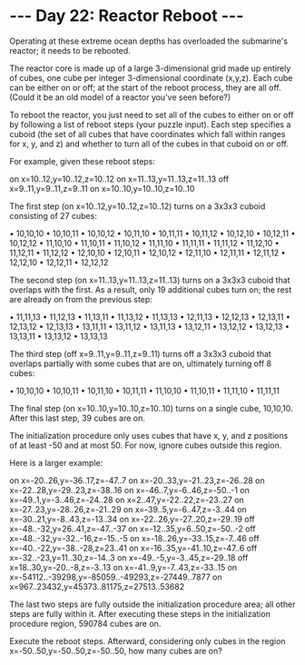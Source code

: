 # --- Day 22: Reactor Reboot ---

Operating at these extreme ocean depths has overloaded the submarine's reactor; it needs to be rebooted.

The reactor core is made up of a large 3-dimensional grid made up entirely of cubes, one cube per integer 3-dimensional coordinate (x,y,z). Each cube can be either on or off; at the start of the reboot process, they are all off. (Could it be an old model of a reactor you've seen before?)

To reboot the reactor, you just need to set all of the cubes to either on or off by following a list of reboot steps (your puzzle input). Each step specifies a cuboid (the set of all cubes that have coordinates which fall within ranges for x, y, and z) and whether to turn all of the cubes in that cuboid on or off.

For example, given these reboot steps:

on x=10..12,y=10..12,z=10..12
on x=11..13,y=11..13,z=11..13
off x=9..11,y=9..11,z=9..11
on x=10..10,y=10..10,z=10..10

The first step (on x=10..12,y=10..12,z=10..12) turns on a 3x3x3 cuboid consisting of 27 cubes:

  • 10,10,10
  • 10,10,11
  • 10,10,12
  • 10,11,10
  • 10,11,11
  • 10,11,12
  • 10,12,10
  • 10,12,11
  • 10,12,12
  • 11,10,10
  • 11,10,11
  • 11,10,12
  • 11,11,10
  • 11,11,11
  • 11,11,12
  • 11,12,10
  • 11,12,11
  • 11,12,12
  • 12,10,10
  • 12,10,11
  • 12,10,12
  • 12,11,10
  • 12,11,11
  • 12,11,12
  • 12,12,10
  • 12,12,11
  • 12,12,12

The second step (on x=11..13,y=11..13,z=11..13) turns on a 3x3x3 cuboid that overlaps with the first. As a result, only 19 additional cubes turn on; the rest are already on from the previous step:

  • 11,11,13
  • 11,12,13
  • 11,13,11
  • 11,13,12
  • 11,13,13
  • 12,11,13
  • 12,12,13
  • 12,13,11
  • 12,13,12
  • 12,13,13
  • 13,11,11
  • 13,11,12
  • 13,11,13
  • 13,12,11
  • 13,12,12
  • 13,12,13
  • 13,13,11
  • 13,13,12
  • 13,13,13

The third step (off x=9..11,y=9..11,z=9..11) turns off a 3x3x3 cuboid that overlaps partially with some cubes that are on, ultimately turning off 8 cubes:

  • 10,10,10
  • 10,10,11
  • 10,11,10
  • 10,11,11
  • 11,10,10
  • 11,10,11
  • 11,11,10
  • 11,11,11

The final step (on x=10..10,y=10..10,z=10..10) turns on a single cube, 10,10,10. After this last step, 39 cubes are on.

The initialization procedure only uses cubes that have x, y, and z positions of at least -50 and at most 50. For now, ignore cubes outside this region.

Here is a larger example:

on x=-20..26,y=-36..17,z=-47..7
on x=-20..33,y=-21..23,z=-26..28
on x=-22..28,y=-29..23,z=-38..16
on x=-46..7,y=-6..46,z=-50..-1
on x=-49..1,y=-3..46,z=-24..28
on x=2..47,y=-22..22,z=-23..27
on x=-27..23,y=-28..26,z=-21..29
on x=-39..5,y=-6..47,z=-3..44
on x=-30..21,y=-8..43,z=-13..34
on x=-22..26,y=-27..20,z=-29..19
off x=-48..-32,y=26..41,z=-47..-37
on x=-12..35,y=6..50,z=-50..-2
off x=-48..-32,y=-32..-16,z=-15..-5
on x=-18..26,y=-33..15,z=-7..46
off x=-40..-22,y=-38..-28,z=23..41
on x=-16..35,y=-41..10,z=-47..6
off x=-32..-23,y=11..30,z=-14..3
on x=-49..-5,y=-3..45,z=-29..18
off x=18..30,y=-20..-8,z=-3..13
on x=-41..9,y=-7..43,z=-33..15
on x=-54112..-39298,y=-85059..-49293,z=-27449..7877
on x=967..23432,y=45373..81175,z=27513..53682

The last two steps are fully outside the initialization procedure area; all other steps are fully within it. After executing these steps in the initialization procedure region, 590784 cubes are on.

Execute the reboot steps. Afterward, considering only cubes in the region x=-50..50,y=-50..50,z=-50..50, how many cubes are on?
